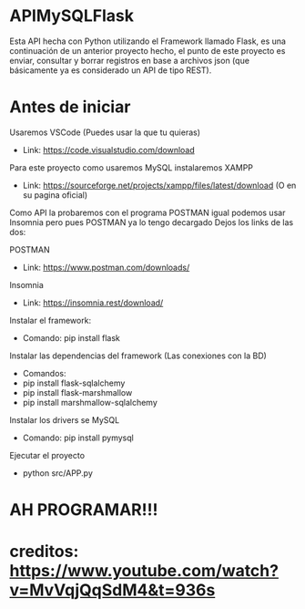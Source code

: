 # APIMySQLFlask
Esta API hecha con Python utilizando el Framework llamado Flask, es una continuación de un anterior proyecto hecho, el punto de este proyecto es enviar, consultar y borrar registros en base a archivos json (que básicamente ya es considerado un API de tipo REST). 

# Antes de iniciar

Usaremos VSCode (Puedes usar la que tu quieras)
- Link: https://code.visualstudio.com/download

Para este proyecto como usaremos MySQL instalaremos XAMPP
- Link: https://sourceforge.net/projects/xampp/files/latest/download (O en su pagina oficial)

Como API la probaremos con el programa POSTMAN igual podemos usar Insomnia pero pues POSTMAN ya lo tengo decargado
Dejos los links de las dos:

POSTMAN
- Link: https://www.postman.com/downloads/

Insomnia
- Link: https://insomnia.rest/download/ 

Instalar el framework:
- Comando: pip install flask

Instalar las dependencias del framework (Las conexiones con la BD)
- Comandos:
- pip install flask-sqlalchemy
- pip install flask-marshmallow 
- pip install marshmallow-sqlalchemy

Instalar los drivers se MySQL
- Comando: pip install pymysql

Ejecutar el proyecto
- python src/APP.py

# AH PROGRAMAR!!!

# creditos: https://www.youtube.com/watch?v=MvVqjQqSdM4&t=936s 
